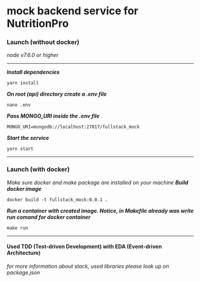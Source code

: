 # mock backend service for NutritionPro

### Launch (without docker)
*node v7.6.0 or higher*
___
***Install dependencies***
```
yarn install
```

***On root (api) directory create a .env file***
```
nano .env

```

***Pass MONGO_URI inside the .env file***
```
MONGO_URI=mongodb://localhost:27017/fullstack_mock
```

***Start the service***
```
yarn start
```
___

### Launch (with docker)

*Make sure docker and make package are installed on your machine*
***Build docker image***
```
docker build -t fullstack_mock:0.0.1 .
```
***Run a container with created image. Notice, in Makefile already was write run comand for docker container***
```
make run
```

___

#### Used TDD (Test-driven Development) with EDA (Event-driven Architecture)
*for more information about stack, used libraries please look up on package.json*



